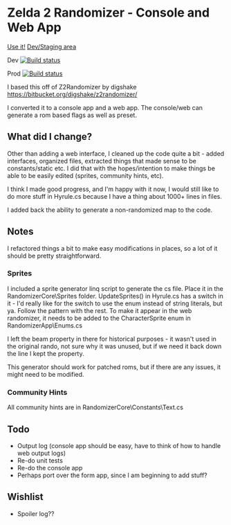 
# Zelda 2 Randomizer - Console and Web App

[Use it!](https://zeldaiirandomizer.com)
[Dev/Staging area](https://dev.zeldaiirandomizer.com)

Dev
[![Build status](https://dev.azure.com/z2randomizer/MyProject/_apis/build/status/z2rdev%20-%20CI)](https://dev.azure.com/z2randomizer/MyProject/_build/latest?definitionId=4)

Prod
[![Build status](https://dev.azure.com/z2randomizer/MyProject/_apis/build/status/z2randomizer%20-%202%20-%20CI)](https://dev.azure.com/z2randomizer/MyProject/_build/latest?definitionId=3)

I based this off of Z2Randomizer by digshake https://bitbucket.org/digshake/z2randomizer/

I converted it to a console app and a web app. The console/web can generate a rom based flags as well as preset.

## What did I change?

Other than adding a web interface, I cleaned up the code quite a bit - added interfaces, organized files, extracted things that made sense to be constants/static etc. I did that with the hopes/intention to make things be able to be easily edited (sprites, community hints, etc).

I think I made good progress, and I'm happy with it now, I would still like to do more stuff in Hyrule.cs because I have a thing about 1000+ lines in files.

I added back the ability to generate a non-randomized map to the code.

## Notes

I refactored things a bit to make easy modifications in places, so a lot of it should be pretty straightforward.

### Sprites

I included a sprite generator linq script to generate the cs file. Place it in the RandomizerCore\Sprites folder.
UpdateSprites() in Hyrule.cs has a switch in it - I'd really like for the switch to use the enum instead of string literals, but ya. Follow the pattern with the rest.
To make it appear in the web randomizer, it needs to be added to the CharacterSprite enum in RandomizerApp\Enums.cs

I left the beam property in there for historical purposes - it wasn't used in the original rando, not sure why it was unused, but if we need it back down the line I kept the property.

This generator should work for patched roms, but if there are any issues, it might need to be modified.

### Community Hints

All community hints are in RandomizerCore\Constants\Text.cs


## Todo

* Output log (console app should be easy, have to think of how to handle web output logs)
* Re-do unit tests
* Re-do the console app
* Perhaps port over the form app, since I am beginning to add stuff?
  
## Wishlist
* Spoiler log??
